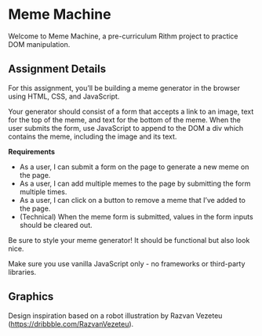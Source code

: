 # Meme Machine

Welcome to Meme Machine, a pre-curriculum Rithm project to practice DOM manipulation.

## Assignment Details

For this assignment, you’ll be building a meme generator in the browser using HTML, CSS, and JavaScript. 

Your generator should consist of a form that accepts a link to an image, text for the top of the meme, and text for the bottom of the meme. When the user submits the form, use JavaScript to append to the DOM a div which contains the meme, including the image and its text.

**Requirements**

* As a user, I can submit a form on the page to generate a new meme on the page.
* As a user, I can add multiple memes to the page by submitting the form multiple times.
* As a user, I can click on a button to remove a meme that I’ve added to the page.
* (Technical) When the meme form is submitted, values in the form inputs should be cleared out.

Be sure to style your meme generator! It should be functional but also look nice.

Make sure you use vanilla JavaScript only - no frameworks or third-party libraries.

## Graphics

Design inspiration based on a robot illustration by Razvan Vezeteu (https://dribbble.com/RazvanVezeteu).
